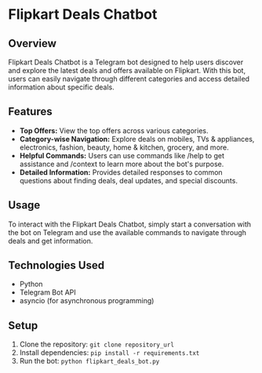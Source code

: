 # Flipkart Deals Chatbot

## Overview
Flipkart Deals Chatbot is a Telegram bot designed to help users discover and explore the latest deals and offers available on Flipkart. With this bot, users can easily navigate through different categories and access detailed information about specific deals.

## Features
- **Top Offers:** View the top offers across various categories.
- **Category-wise Navigation:** Explore deals on mobiles, TVs & appliances, electronics, fashion, beauty, home & kitchen, grocery, and more.
- **Helpful Commands:** Users can use commands like /help to get assistance and /context to learn more about the bot's purpose.
- **Detailed Information:** Provides detailed responses to common questions about finding deals, deal updates, and special discounts.

## Usage
To interact with the Flipkart Deals Chatbot, simply start a conversation with the bot on Telegram and use the available commands to navigate through deals and get information.

## Technologies Used
- Python
- Telegram Bot API
- asyncio (for asynchronous programming)

## Setup
1. Clone the repository: `git clone repository_url`
2. Install dependencies: `pip install -r requirements.txt`
3. Run the bot: `python flipkart_deals_bot.py`


